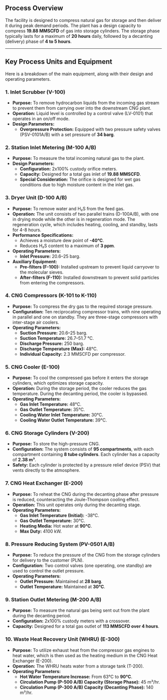 
## Process Overview

The facility is designed to compress natural gas for storage and then deliver it during peak demand periods. The plant has a design capacity to compress **19.88 MMSCFD** of gas into storage cylinders. The storage phase typically lasts for a maximum of **20 hours** daily, followed by a decanting (delivery) phase of **4 to 5 hours**.

---

## Key Process Units and Equipment

Here is a breakdown of the main equipment, along with their design and operating parameters.

### 1. Inlet Scrubber (V-100)

* **Purpose:** To remove hydrocarbon liquids from the incoming gas stream to prevent them from carrying over into the downstream CNG plant.
* **Operation:** Liquid level is controlled by a control valve (LV-0101) that operates in an on/off mode.
* **Design Parameters:**
    * **Overpressure Protection:** Equipped with two pressure safety valves (PSV-0101A/B) with a set pressure of **34 barg**.

### 2. Station Inlet Metering (M-100 A/B)

* **Purpose:** To measure the total incoming natural gas to the plant.
* **Design Parameters:**
    * **Configuration:** 2x100% custody orifice meters.
    * **Capacity:** Designed for a total gas inlet of **19.88 MMSCFD**.
    * **Special Consideration:** The orifice is designed for wet gas conditions due to high moisture content in the inlet gas.

### 3. Dryer Unit (D-100 A/B)

* **Purpose:** To remove water and H₂S from the feed gas.
* **Operation:** The unit consists of two parallel trains (D-100A/B), with one in drying mode while the other is in regeneration mode. The regeneration cycle, which includes heating, cooling, and standby, lasts for 4-8 hours.
* **Performance Specifications:**
    * Achieves a moisture dew point of **-40°C**.
    * Reduces H₂S content to a maximum of **3 ppm**.
* **Operating Parameters:**
    * **Inlet Pressure:** 20.6–25 barg.
* **Auxiliary Equipment:**
    * **Pre-filters (F-100):** Installed upstream to prevent liquid carryover to the molecular sieves.
    * **After-filters (F-110):** Installed downstream to prevent solid particles from entering the compressors.

### 4. CNG Compressors (K-101 to K-110)

* **Purpose:** To compress the dry gas to the required storage pressure.
* **Configuration:** Ten reciprocating compressor trains, with nine operating in parallel and one on standby. They are three-stage compressors with inter-stage air coolers.
* **Operating Parameters:**
    * **Suction Pressure:** 20.6–25 barg.
    * **Suction Temperature:** 26.7–51.7 °C.
    * **Discharge Pressure:** 250 barg.
    * **Discharge Temperature (Max):** 48°C.
    * **Individual Capacity:** 2.3 MMSCFD per compressor.

### 5. CNG Cooler (E-100)

* **Purpose:** To cool the compressed gas before it enters the storage cylinders, which optimizes storage capacity.
* **Operation:** During the storage period, the cooler reduces the gas temperature. During the decanting period, the cooler is bypassed.
* **Operating Parameters:**
    * **Gas Inlet Temperature:** 48°C.
    * **Gas Outlet Temperature:** 35°C.
    * **Cooling Water Inlet Temperature:** 30°C.
    * **Cooling Water Outlet Temperature:** 39°C.

### 6. CNG Storage Cylinders (V-200)

* **Purpose:** To store the high-pressure CNG.
* **Configuration:** The system consists of **95 compartments**, with each compartment containing **8 tube cylinders**. Each cylinder has a capacity of **2.38 m³**.
* **Safety:** Each cylinder is protected by a pressure relief device (PSV) that vents directly to the atmosphere.

### 7. CNG Heat Exchanger (E-200)

* **Purpose:** To reheat the CNG during the decanting phase after pressure is reduced, counteracting the Joule-Thompson cooling effect.
* **Operation:** This unit operates only during the decanting stage.
* **Operating Parameters:**
    * **Gas Inlet Temperature (Initial):** -38°C.
    * **Gas Outlet Temperature:** 30°C.
    * **Heating Media:** Hot water at **90°C**.
    * **Max Duty:** 4100 kW.

### 8. Pressure Reducing System (PV-0501 A/B)

* **Purpose:** To reduce the pressure of the CNG from the storage cylinders for delivery to the customer (PLN).
* **Configuration:** Two control valves (one operating, one standby) are used to control the outlet pressure.
* **Operating Parameters:**
    * **Outlet Pressure:** Maintained at **28 barg**.
    * **Outlet Temperature:** Maintained at **30°C**.

### 9. Station Outlet Metering (M-200 A/B)

* **Purpose:** To measure the natural gas being sent out from the plant during the decanting period.
* **Configuration:** 2x100% custody meters with a crossover.
* **Capacity:** Designed for a total gas outlet of **113 MMSCFD over 4 hours**.

### 10. Waste Heat Recovery Unit (WHRU) (E-300)

* **Purpose:** To utilize exhaust heat from the compressor gas engines to heat water, which is then used as the heating medium in the CNG Heat Exchanger (E-200).
* **Operation:** The WHRU heats water from a storage tank (T-200).
* **Operating Parameters:**
    * **Hot Water Temperature Increase:** From 63°C to **90°C**.
    * **Circulation Pump (P-500 A/B) Capacity (Storage Phase):** 45 m³/hr.
    * **Circulation Pump (P-300 A/B) Capacity (Decanting Phase):** 140 m³/hr.